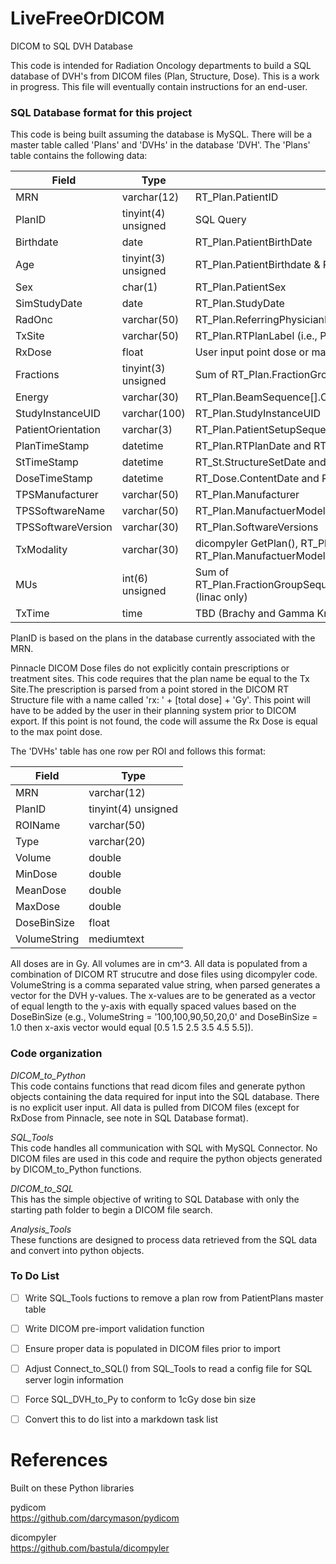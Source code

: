 # LiveFreeOrDICOM
DICOM to SQL DVH Database

This code is intended for Radiation Oncology departments to build a SQL database of DVH's from DICOM files (Plan, Structure, Dose).
This is a work in progress.  This file will eventually contain instructions for an end-user.


### SQL Database format for this project
This code is being built assuming the database is MySQL.  There will be a master table called 'Plans' and 'DVHs'
in the database 'DVH'.  The 'Plans' table contains the following data:

Field | Type | Source
----- | ---- | ------
MRN | varchar(12) | RT_Plan.PatientID
PlanID | tinyint(4) unsigned | SQL Query
Birthdate | date | RT_Plan.PatientBirthDate
Age | tinyint(3) unsigned | RT_Plan.PatientBirthdate & RT_Plan.StudyDate
Sex | char(1) | RT_Plan.PatientSex
SimStudyDate | date | RT_Plan.StudyDate
RadOnc | varchar(50) | RT_Plan.ReferringPhysicianName
TxSite | varchar(50) | RT_Plan.RTPlanLabel (i.e., Plan name)
RxDose | float | User input point dose or max dose from dicompylercore
Fractions | tinyint(3) unsigned | Sum of RT_Plan.FractionGroupSequence[].NumberOfFractionsPlanned
Energy | varchar(30) | RT_Plan.BeamSequence[].ControlPointSequence[0].NominalBeamEnergy
StudyInstanceUID | varchar(100) | RT_Plan.StudyInstanceUID
PatientOrientation | varchar(3) | RT_Plan.PatientSetupSequence[0].PatientPosition (e.g., HFS, FFP, etc.)
PlanTimeStamp | datetime | RT_Plan.RTPlanDate and RT_Plan.RTPlanTime
StTimeStamp | datetime | RT_St.StructureSetDate and RT_St.StructureSetTime
DoseTimeStamp | datetime | RT_Dose.ContentDate and RT_Dose.ContentTime
TPSManufacturer | varchar(50) | RT_Plan.Manufacturer
TPSSoftwareName | varchar(50) | RT_Plan.ManufactuerModelName
TPSSoftwareVersion | varchar(30) | RT_Plan.SoftwareVersions
TxModality | varchar(30) | dicompyler GetPlan(), RT_Plan.BeamSequence[0].ControlPointSequence[0], RT_Plan.ManufactuerModelName
MUs | int(6) unsigned | Sum of RT_Plan.FractionGroupSequence[FxGroup].ReferencedBeamSequence[BeamNum].BeamMeterset (linac only)
TxTime | time | TBD (Brachy and Gamma Knife only)

PlanID is based on the plans in the database currently associated with the MRN.  

Pinnacle DICOM Dose files do not explicitly contain prescriptions or treatment sites.  This code requires that the plan name be equal to
the Tx Site.The prescription is parsed from a point stored in the DICOM RT Structure file with a name called 'rx: ' + [total dose] + 'Gy'. 
This point will have to be added by the user in their planning system prior to DICOM export.  If this point is not found, the code will
assume the Rx Dose is equal to the max point dose.


The 'DVHs' table has one row per ROI and follows this format:

Field | Type
----- | ----
MRN | varchar(12)
PlanID | tinyint(4) unsigned
ROIName | varchar(50) 
Type | varchar(20) 
Volume | double      
MinDose | double      
MeanDose | double      
MaxDose | double      
DoseBinSize | float       
VolumeString | mediumtext


All doses are in Gy. All volumes are in cm^3. All data is populated from a combination of DICOM RT strucutre and dose files using
dicompyler code.  VolumeString is a comma separated value string, when parsed generates a vector for the DVH y-values.  The x-values 
are to be generated as a vector of equal length to the y-axis with equally spaced values based on the DoseBinSize (e.g., 
VolumeString = '100,100,90,50,20,0' and DoseBinSize = 1.0 then x-axis vector would equal [0.5 1.5 2.5 3.5 4.5 5.5]).

### Code organization
*DICOM_to_Python*  
This code contains functions that read dicom files and generate python objects containing the data required for input into the
SQL database.  There is no explicit user input.  All data is pulled from DICOM files (except for RxDose from Pinnacle, see note
in SQL Database format).

*SQL_Tools*  
This code handles all communication with SQL with MySQL Connector.  No DICOM files are used in this code and require the python objects
generated by DICOM_to_Python functions.

*DICOM_to_SQL*  
This has the simple objective of writing to SQL Database with only the starting path folder to begin a DICOM file search.

*Analysis_Tools*  
These functions are designed to process data retrieved from the SQL data and convert into python objects.

### To Do List
- [ ] Write SQL_Tools fuctions to remove a plan row from PatientPlans master table

- [ ] Write DICOM pre-import validation function

- [ ] Ensure proper data is populated in DICOM files prior to import

- [ ] Adjust Connect_to_SQL() from SQL_Tools to read a config file for SQL server login information

- [ ] Force SQL_DVH_to_Py to conform to 1cGy dose bin size

- [ ] Convert this to do list into a markdown task list


# References
Built on these Python libraries

pydicom  
https://github.com/darcymason/pydicom

dicompyler  
https://github.com/bastula/dicompyler

